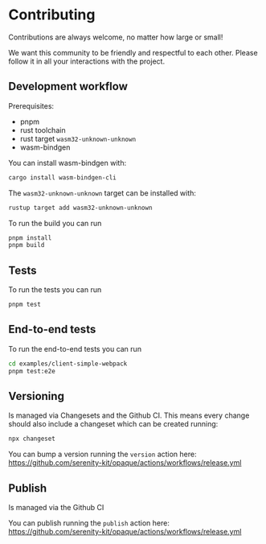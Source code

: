 # Contributing

Contributions are always welcome, no matter how large or small!

We want this community to be friendly and respectful to each other. Please follow it in all your interactions with the project.

## Development workflow

Prerequisites:

- pnpm
- rust toolchain
- rust target `wasm32-unknown-unknown`
- wasm-bindgen

You can install wasm-bindgen with:

```sh
cargo install wasm-bindgen-cli
```

The `wasm32-unknown-unknown` target can be installed with:

```sh
rustup target add wasm32-unknown-unknown
```

To run the build you can run

```sh
pnpm install
pnpm build
```

## Tests

To run the tests you can run

```sh
pnpm test
```

## End-to-end tests

To run the end-to-end tests you can run

```sh
cd examples/client-simple-webpack
pnpm test:e2e
```

## Versioning

Is managed via Changesets and the Github CI. This means every change should also include a changeset which can be created running:

```bash
npx changeset
```

You can bump a version running the `version` action here: https://github.com/serenity-kit/opaque/actions/workflows/release.yml

## Publish

Is managed via the Github CI

You can publish running the `publish` action here: https://github.com/serenity-kit/opaque/actions/workflows/release.yml
